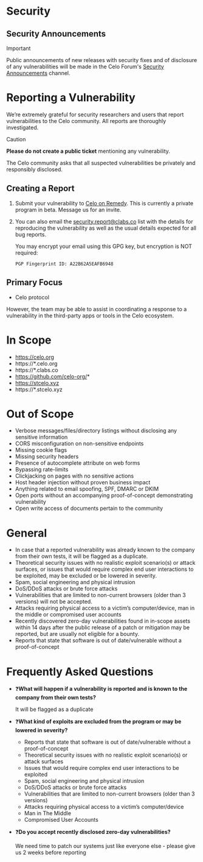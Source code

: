 <!-- Inherited from https://github.com/celo-org/celo-monorepo/blob/master/SECURITY.md & https://github.com/celo-org/social-connect/blob/main/SECURITY.md -->

# Security

## Security Announcements

> [!IMPORTANT]
> Public announcements of new releases with security fixes and of disclosure of any vulnerabilities will be made in the Celo Forum's [Security Announcements](https://forum.celo.org/c/security-announcements/) channel.

# Reporting a Vulnerability

 We’re extremely grateful for security researchers and users that report vulnerabilities to the Celo community. All reports are thoroughly investigated.

> [!CAUTION]
> **Please do not create a public ticket** mentioning any vulnerability.

The Celo community asks that all suspected vulnerabilities be privately and responsibly disclosed.

## Creating a Report

1. Submit your vulnerability to [Celo on Remedy](https://r.xyz). This is currently a private program in beta. Message us for an invite.
2. You can also email the [security.report@clabs.co](mailto:security.report@clabs.co) list with the details for reproducing the vulnerability as well as the usual details expected for all bug reports.

   You may encrypt your email using this GPG key, but encryption is NOT required:
   ```
   PGP Fingerprint ID: A22B62A5EAFB6948
   ```

## Primary Focus 

- Celo protocol

However, the team may be able to assist in coordinating a response to a vulnerability in the third-party apps or tools in the Celo ecosystem.

# In Scope 

 - https://celo.org                            
 - https://\*.celo.org                          
 - https://\*.clabs.co                          
 - https://github.com/celo-org/*               
 - https://stcelo.xyz  
 - https://\*.stcelo.xyz  

# Out of Scope

- Verbose messages/files/directory listings without disclosing any sensitive information                         
- CORS misconfiguration on non-sensitive endpoints                                                               
- Missing cookie flags                                                                                           
- Missing security headers                                                                                                                                          
- Presence of autocomplete attribute on web forms                                                                
- Bypassing rate-limits                                                  
- Clickjacking on pages with no sensitive actions                                                               
- Host header injection without proven business impact                                                           
- Anything related to email spoofing, SPF, DMARC or DKIM                                                      
- Open ports without an accompanying proof-of-concept demonstrating vulnerability
- Open write access of documents pertain to the community                                  

# General

- In case that a reported vulnerability was already known to the company from their own tests, it will be flagged as a duplicate.
- Theoretical security issues with no realistic exploit scenario(s) or attack surfaces, or issues that would require complex end user interactions to be exploited, may be excluded or be lowered in severity.
- Spam, social engineering and physical intrusion
- DoS/DDoS attacks or brute force attacks
- Vulnerabilities that are limited to non-current browsers (older than 3 versions) will not be accepted.
- Attacks requiring physical access to a victim’s computer/device, man in the middle or compromised user accounts
- Recently discovered zero-day vulnerabilities found in in-scope assets within 14 days after the public release of a patch or mitigation may be reported, but are usually not eligible for a bounty.
- Reports that state that software is out of date/vulnerable without a proof-of-concept

# Frequently Asked Questions

- ❓**What will happen if a vulnerability is reported and is known to the company from their own tests?**

    It will be flagged as a duplicate
  
- ❓**What kind of exploits are excluded from the program or may be lowered in severity?**

	- Reports that state that software is out of date/vulnerable without a proof-of-concept
	- Theoretical security issues with no realistic exploit scenario(s) or attack surfaces
	- Issues that would require complex end user interactions to be exploited
	- Spam, social engineering and physical intrusion
	- DoS/DDoS attacks or brute force attacks
	- Vulnerabilities that are limited to non-current browsers (older than 3 versions)
	- Attacks requiring physical access to a victim’s computer/device 
	- Man in The Middle 
	- Compromised User Accounts

- ❓**Do you accept recently disclosed zero-day vulnerabilities?**

    We need time to patch our systems just like everyone else - please give us 2 weeks before reporting 
